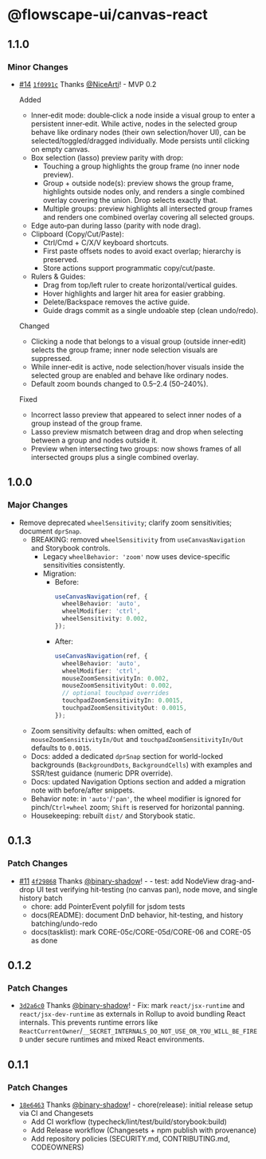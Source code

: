 # @flowscape-ui/canvas-react

## 1.1.0

### Minor Changes

- [#14](https://github.com/Flowscape-UI/canvas-react/pull/14) [`1f0991c`](https://github.com/Flowscape-UI/canvas-react/commit/1f0991c0baee961a2a2eb8c998146961dbddc17b) Thanks [@NiceArti](https://github.com/NiceArti)! - MVP 0.2

  Added
  - Inner‑edit mode: double‑click a node inside a visual group to enter a persistent inner‑edit. While active, nodes in the selected group behave like ordinary nodes (their own selection/hover UI), can be selected/toggled/dragged individually. Mode persists until clicking on empty canvas.
  - Box selection (lasso) preview parity with drop:
    - Touching a group highlights the group frame (no inner node preview).
    - Group + outside node(s): preview shows the group frame, highlights outside nodes only, and renders a single combined overlay covering the union. Drop selects exactly that.
    - Multiple groups: preview highlights all intersected group frames and renders one combined overlay covering all selected groups.
  - Edge auto‑pan during lasso (parity with node drag).
  - Clipboard (Copy/Cut/Paste):
    - Ctrl/Cmd + C/X/V keyboard shortcuts.
    - First paste offsets nodes to avoid exact overlap; hierarchy is preserved.
    - Store actions support programmatic copy/cut/paste.
  - Rulers & Guides:
    - Drag from top/left ruler to create horizontal/vertical guides.
    - Hover highlights and larger hit area for easier grabbing.
    - Delete/Backspace removes the active guide.
    - Guide drags commit as a single undoable step (clean undo/redo).

  Changed
  - Clicking a node that belongs to a visual group (outside inner‑edit) selects the group frame; inner node selection visuals are suppressed.
  - While inner‑edit is active, node selection/hover visuals inside the selected group are enabled and behave like ordinary nodes.
  - Default zoom bounds changed to 0.5–2.4 (50–240%).

  Fixed
  - Incorrect lasso preview that appeared to select inner nodes of a group instead of the group frame.
  - Lasso preview mismatch between drag and drop when selecting between a group and nodes outside it.
  - Preview when intersecting two groups: now shows frames of all intersected groups plus a single combined overlay.

## 1.0.0

### Major Changes

- Remove deprecated `wheelSensitivity`; clarify zoom sensitivities; document `dprSnap`.
  - BREAKING: removed `wheelSensitivity` from `useCanvasNavigation` and Storybook controls.
    - Legacy `wheelBehavior: 'zoom'` now uses device-specific sensitivities consistently.
    - Migration:
      - Before:
        ```ts
        useCanvasNavigation(ref, {
          wheelBehavior: 'auto',
          wheelModifier: 'ctrl',
          wheelSensitivity: 0.002,
        });
        ```
      - After:
        ```ts
        useCanvasNavigation(ref, {
          wheelBehavior: 'auto',
          wheelModifier: 'ctrl',
          mouseZoomSensitivityIn: 0.002,
          mouseZoomSensitivityOut: 0.002,
          // optional touchpad overrides
          touchpadZoomSensitivityIn: 0.0015,
          touchpadZoomSensitivityOut: 0.0015,
        });
        ```
  - Zoom sensitivity defaults: when omitted, each of `mouseZoomSensitivityIn/Out` and `touchpadZoomSensitivityIn/Out` defaults to `0.0015`.
  - Docs: added a dedicated `dprSnap` section for world-locked backgrounds (`BackgroundDots`, `BackgroundCells`) with examples and SSR/test guidance (numeric DPR override).
  - Docs: updated Navigation Options section and added a migration note with before/after snippets.
  - Behavior note: in `'auto'`/`'pan'`, the wheel modifier is ignored for pinch/`Ctrl+wheel` zoom; `Shift` is reserved for horizontal panning.
  - Housekeeping: rebuilt `dist/` and Storybook static.

## 0.1.3

### Patch Changes

- [#11](https://github.com/Flowscape-UI/canvas-react/pull/11) [`4f29868`](https://github.com/Flowscape-UI/canvas-react/commit/4f298683d15ceedfa47a6eb2359e0b4376927264) Thanks [@binary-shadow](https://github.com/binary-shadow)! - - test: add NodeView drag-and-drop UI test verifying hit-testing (no canvas pan), node move, and single history batch
  - chore: add PointerEvent polyfill for jsdom tests
  - docs(README): document DnD behavior, hit-testing, and history batching/undo-redo
  - docs(tasklist): mark CORE-05c/CORE-05d/CORE-06 and CORE-05 as done

## 0.1.2

### Patch Changes

- [`3d2a6c0`](https://github.com/Flowscape-UI/canvas-react/commit/3d2a6c0f98a3b0d9509fb566550aee700cc734ca) Thanks [@binary-shadow](https://github.com/binary-shadow)! - Fix: mark `react/jsx-runtime` and `react/jsx-dev-runtime` as externals in Rollup to avoid bundling React internals. This prevents runtime errors like `ReactCurrentOwner`/`__SECRET_INTERNALS_DO_NOT_USE_OR_YOU_WILL_BE_FIRED` under secure runtimes and mixed React environments.

## 0.1.1

### Patch Changes

- [`18e6463`](https://github.com/Flowscape-UI/canvas-react/commit/18e646301d67f422b385fcf7211504a010fe61d6) Thanks [@binary-shadow](https://github.com/binary-shadow)! - chore(release): initial release setup via CI and Changesets
  - Add CI workflow (typecheck/lint/test/build/storybook:build)
  - Add Release workflow (Changesets + npm publish with provenance)
  - Add repository policies (SECURITY.md, CONTRIBUTING.md, CODEOWNERS)
